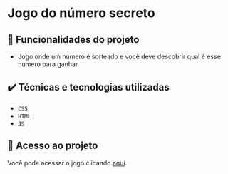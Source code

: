 # Jogo do número secreto 
## :hammer: Funcionalidades do projeto

- Jogo onde um número é sorteado e você deve descobrir qual é esse número para ganhar


## ✔️ Técnicas e tecnologias utilizadas
- ``CSS``
- ``HTML``
- ``JS``

## 📁 Acesso ao projeto
Você pode acessar o jogo clicando [aqui](https://jogo-alpha-mocha.vercel.app/).



   
